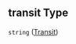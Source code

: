 ## transit Type

`string` ([Transit](config-properties-filter-widget-configuration-properties-symbol-values-properties-mode-properties-transit.md))
